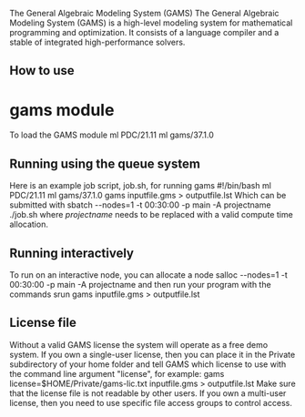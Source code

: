 The General Algebraic Modeling System (GAMS)
The General Algebraic Modeling System (GAMS) is a high-level modeling system for mathematical programming and optimization. It consists of a language compiler and a stable of integrated high-performance solvers.


## How to use


# gams module
To load the GAMS module
ml PDC/21.11
ml gams/37.1.0

## Running using the queue system
Here is an example job script, job.sh, for running gams
#!/bin/bash
ml PDC/21.11
ml gams/37.1.0
gams inputfile.gms > outputfile.lst
Which can be submitted with
sbatch --nodes=1 -t 00:30:00 -p main -A projectname ./job.sh
where *projectname* needs to be replaced with a valid compute
time allocation.

## Running interactively
To run on an interactive node, you can allocate a node
salloc --nodes=1 -t 00:30:00 -p main -A projectname
and then run your program with the commands
srun gams inputfile.gms > outputfile.lst

## License file
Without a valid GAMS license the system will operate as a free demo system. If you own a single-user license, then you can place it in the Private subdirectory of your home folder and tell GAMS which license to use with the command line argument "license", for example:
gams license=$HOME/Private/gams-lic.txt inputfile.gms > outputfile.lst
Make sure that the license file is not readable by other users. If you own a multi-user license, then you need to use specific file access groups to control access.
